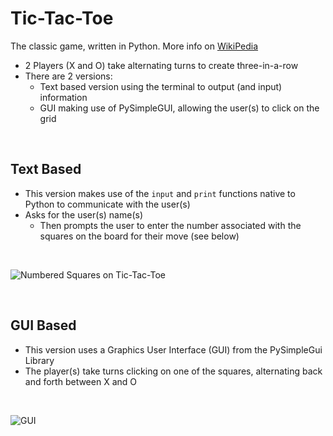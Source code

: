 # Tic-Tac-Toe

The classic game, written in Python. More info on [WikiPedia](https://en.wikipedia.org/wiki/Tic-tac-toe)

- 2 Players (X and O) take alternating turns to create three-in-a-row
- There are 2 versions:
   - Text based version using the terminal to output (and input) information
   - GUI making use of PySimpleGUI, allowing the user(s) to click on the grid
   
<br>
<H2>Text Based</H2>

- This version makes use of the `input` and `print` functions native to Python to communicate with the user(s)
- Asks for the user(s) name(s)
  - Then prompts the user to enter the number associated with the squares on the board for their move (see below)

<br>

![Numbered Squares on Tic-Tac-Toe](https://user-images.githubusercontent.com/100004458/236894800-f707c552-919c-4022-9796-668c38784dd9.jpg "Numbered Squares")

<br>
<H2>GUI Based</H2>

- This version uses a Graphics User Interface (GUI) from the PySimpleGui Library
- The player(s) take turns clicking on one of the squares, alternating back and forth between X and O

<br>

![GUI](https://user-images.githubusercontent.com/100004458/236894965-5d2a97d7-f63e-4ee2-acdf-db24369aedfb.png "Picture of the GUI")
